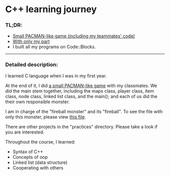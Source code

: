 # C++ learning journey

### TL;DR:
* [Small PACMAN-like game (including my teammates' code)](/Final%20presentation/final_exam_Combined/main.cpp)
* [With only my part](Final%20presentation/Personal%20code/main.cpp)
* I built all my programs on Code::Blocks.

---

### Detailed description: 
I learned C language when I was in my first year. 

At the end of it, I did [a small PACMAN-like game](/Final%20presentation/final_exam_Combined/main.cpp) with my classmates. We did the main stem together, including the maps class, player class, item class, node class, linked list class, and the main(); and  each of us did the their own responsible monster.

I am in charge of the "fireball monster" and its "fireball". To see the file with only this monster, please view [this file](Final%20presentation/Personal%20code/main.cpp).

There are other projects in the "practices" directory. Please take a look if you are interested.


Throughout the course, I learned: 
* Syntax of C++
* Concepts of oop
* Linked list (data structure)
* Cooperating with others